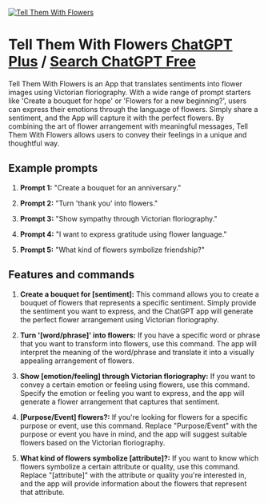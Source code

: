 
[![Tell Them With Flowers](https://files.oaiusercontent.com/file-3jmyZMRpPCm5VT34Y0IvuTQK?se=2123-10-19T21%3A19%3A29Z&sp=r&sv=2021-08-06&sr=b&rscc=max-age%3D31536000%2C%20immutable&rscd=attachment%3B%20filename%3DTell%2520THem%2520With%2520Flowers.png&sig=xPwR5XRxxwXdpkEYz%2BV/ncuiY/iY1KEuAmUjCadKhNc%3D)](https://chat.openai.com/g/g-oLUcVh3je-tell-them-with-flowers)

# Tell Them With Flowers [ChatGPT Plus](https://chat.openai.com/g/g-oLUcVh3je-tell-them-with-flowers) / [Search ChatGPT Free](https://gptcall.net/index.html#/?search=Tell%20Them%20With%20Flowers)

Tell Them With Flowers is an App that translates sentiments into flower images using Victorian floriography. With a wide range of prompt starters like 'Create a bouquet for hope' or 'Flowers for a new beginning?', users can express their emotions through the language of flowers. Simply share a sentiment, and the App will capture it with the perfect flowers. By combining the art of flower arrangement with meaningful messages, Tell Them With Flowers allows users to convey their feelings in a unique and thoughtful way.

## Example prompts

1. **Prompt 1:** "Create a bouquet for an anniversary."

2. **Prompt 2:** "Turn 'thank you' into flowers."

3. **Prompt 3:** "Show sympathy through Victorian floriography."

4. **Prompt 4:** "I want to express gratitude using flower language."

5. **Prompt 5:** "What kind of flowers symbolize friendship?"

## Features and commands

1. **Create a bouquet for [sentiment]:** This command allows you to create a bouquet of flowers that represents a specific sentiment. Simply provide the sentiment you want to express, and the ChatGPT app will generate the perfect flower arrangement using Victorian floriography.

2. **Turn '[word/phrase]' into flowers:** If you have a specific word or phrase that you want to transform into flowers, use this command. The app will interpret the meaning of the word/phrase and translate it into a visually appealing arrangement of flowers.

3. **Show [emotion/feeling] through Victorian floriography:** If you want to convey a certain emotion or feeling using flowers, use this command. Specify the emotion or feeling you want to express, and the app will generate a flower arrangement that captures that sentiment.

4. **[Purpose/Event] flowers?:** If you're looking for flowers for a specific purpose or event, use this command. Replace "Purpose/Event" with the purpose or event you have in mind, and the app will suggest suitable flowers based on the Victorian floriography.

5. **What kind of flowers symbolize [attribute]?:** If you want to know which flowers symbolize a certain attribute or quality, use this command. Replace "[attribute]" with the attribute or quality you're interested in, and the app will provide information about the flowers that represent that attribute.


